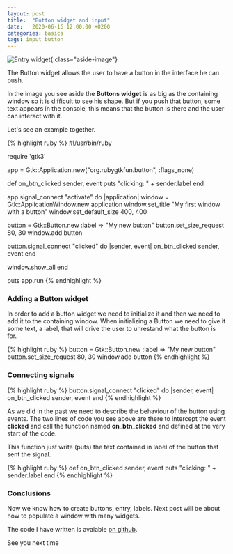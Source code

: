 ```yaml
---
layout: post
title:  "Button widget and input"
date:   2020-06-16 12:00:00 +0200
categories: basics
tags: input button
---
```


![Entry widget](/rubygtkfun/images/posts/button.png){:class="aside-image"}

The Button widget allows the user to have a button in the interface he can push.

In the image you see aside the **Buttons widget** is as big as the containing window so it is difficult to see his shape. But if you push that button, some text appears in the console, this means that the button is there and the user can interact with it.

Let's see an example together.

{% highlight ruby %}
#!/usr/bin/ruby

require 'gtk3'

app = Gtk::Application.new("org.rubygtkfun.button", :flags_none)

def on_btn_clicked sender, event
  puts "clicking: " + sender.label
end

app.signal_connect "activate" do |application|
  window = Gtk::ApplicationWindow.new application
  window.set_title "My first window with a button"
  window.set_default_size 400, 400

  button = Gtk::Button.new :label => "My new button"
  button.set_size_request 80, 30
  window.add button
        
  button.signal_connect "clicked" do |sender, event| 
    on_btn_clicked sender, event
  end

  window.show_all
end

puts app.run
{% endhighlight %}

### Adding a Button widget

In order to add a button widget we need to initialize it and then we need to add it to the containing window. When initializing a Button we need to give it some text, a label, that will drive the user to unrestand what the button is for.

{% highlight ruby %}
button = Gtk::Button.new :label => "My new button"
button.set_size_request 80, 30
window.add button
{% endhighlight %}

### Connecting signals

{% highlight ruby %}
button.signal_connect "clicked" do |sender, event| 
  on_btn_clicked sender, event
end
{% endhighlight %}

As we did in the past we need to describe the behaviour of the button using events. The two lines of code you see above are there to intercept the event **clicked** and call the function named **on_btn_clicked** and defined at the very start of the code.

This function just write (puts) the text contained in label of the button that sent the signal.

{% highlight ruby %}
def on_btn_clicked sender, event
  puts "clicking: " + sender.label
end
{% endhighlight %}

### Conclusions

Now we know how to create buttons, entry, labels. Next post will be about how to populate a window with many widgets.

The code I have written is avaiable [on github](https://github.com/fabiomattei/rubygtkfun-code).

See you next time
